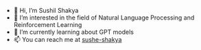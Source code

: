 - 👋 Hi, I’m Sushil Shakya
- 👀 I’m interested in the field of Natural Language Processing and Reinforcement Learning
- 🌱 I’m currently learning about GPT models
- 📫 You can reach me at [sushe-shakya](https://www.linkedin.com/in/sushe-shakya/)

<!---
sushilshakya619/sushilshakya619 is a ✨ special ✨ repository because its `README.md` (this file) appears on your GitHub profile.
You can click the Preview link to take a look at your changes.
--->
